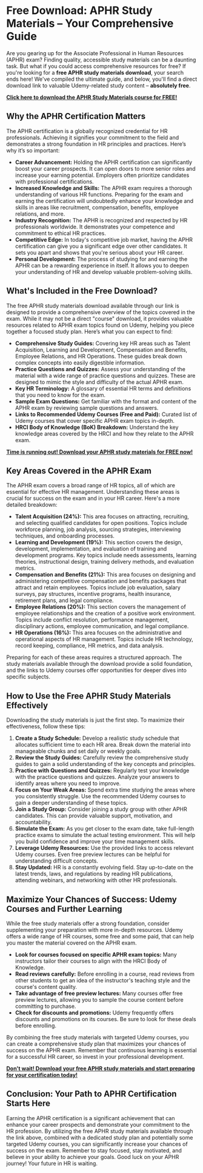# Free Download: APHR Study Materials – Your Comprehensive Guide

Are you gearing up for the Associate Professional in Human Resources (APHR) exam? Finding quality, accessible study materials can be a daunting task. But what if you could access comprehensive resources for free? If you're looking for a **free APHR study materials download**, your search ends here! We've compiled the ultimate guide, and below, you'll find a direct download link to valuable Udemy-related study content – **absolutely free**.

[**Click here to download the APHR Study Materials course for FREE!**](https://udemywork.com/aphr-study-materials)

## Why the APHR Certification Matters

The APHR certification is a globally recognized credential for HR professionals. Achieving it signifies your commitment to the field and demonstrates a strong foundation in HR principles and practices. Here’s why it’s so important:

*   **Career Advancement:** Holding the APHR certification can significantly boost your career prospects. It can open doors to more senior roles and increase your earning potential. Employers often prioritize candidates with professional certifications.
*   **Increased Knowledge and Skills:** The APHR exam requires a thorough understanding of various HR functions. Preparing for the exam and earning the certification will undoubtedly enhance your knowledge and skills in areas like recruitment, compensation, benefits, employee relations, and more.
*   **Industry Recognition:** The APHR is recognized and respected by HR professionals worldwide. It demonstrates your competence and commitment to ethical HR practices.
*   **Competitive Edge:** In today's competitive job market, having the APHR certification can give you a significant edge over other candidates. It sets you apart and shows that you're serious about your HR career.
*   **Personal Development:** The process of studying for and earning the APHR can be a rewarding experience in itself. It allows you to deepen your understanding of HR and develop valuable problem-solving skills.

## What's Included in the Free Download?

The free APHR study materials download available through our link is designed to provide a comprehensive overview of the topics covered in the exam. While it may not be a direct "course" download, it provides valuable resources related to APHR exam topics found on Udemy, helping you piece together a focused study plan. Here’s what you can expect to find:

*   **Comprehensive Study Guides:** Covering key HR areas such as Talent Acquisition, Learning and Development, Compensation and Benefits, Employee Relations, and HR Operations. These guides break down complex concepts into easily digestible information.
*   **Practice Questions and Quizzes:** Assess your understanding of the material with a wide range of practice questions and quizzes. These are designed to mimic the style and difficulty of the actual APHR exam.
*   **Key HR Terminology:** A glossary of essential HR terms and definitions that you need to know for the exam.
*   **Sample Exam Questions:** Get familiar with the format and content of the APHR exam by reviewing sample questions and answers.
*   **Links to Recommended Udemy Courses (Free and Paid):** Curated list of Udemy courses that cover specific APHR exam topics in-depth.
*   **HRCI Body of Knowledge (BoK) Breakdown:** Understand the key knowledge areas covered by the HRCI and how they relate to the APHR exam.

[**Time is running out! Download your APHR study materials for FREE now!**](https://udemywork.com/aphr-study-materials)

## Key Areas Covered in the APHR Exam

The APHR exam covers a broad range of HR topics, all of which are essential for effective HR management. Understanding these areas is crucial for success on the exam and in your HR career. Here's a more detailed breakdown:

*   **Talent Acquisition (24%):** This area focuses on attracting, recruiting, and selecting qualified candidates for open positions. Topics include workforce planning, job analysis, sourcing strategies, interviewing techniques, and onboarding processes.
*   **Learning and Development (19%):** This section covers the design, development, implementation, and evaluation of training and development programs. Key topics include needs assessments, learning theories, instructional design, training delivery methods, and evaluation metrics.
*   **Compensation and Benefits (21%):** This area focuses on designing and administering competitive compensation and benefits packages that attract and retain employees. Topics include job evaluation, salary surveys, pay structures, incentive programs, health insurance, retirement plans, and legal compliance.
*   **Employee Relations (20%):** This section covers the management of employee relationships and the creation of a positive work environment. Topics include conflict resolution, performance management, disciplinary actions, employee communication, and legal compliance.
*   **HR Operations (16%):** This area focuses on the administrative and operational aspects of HR management. Topics include HR technology, record keeping, compliance, HR metrics, and data analysis.

Preparing for each of these areas requires a structured approach. The study materials available through the download provide a solid foundation, and the links to Udemy courses offer opportunities for deeper dives into specific subjects.

## How to Use the Free APHR Study Materials Effectively

Downloading the study materials is just the first step. To maximize their effectiveness, follow these tips:

1.  **Create a Study Schedule:** Develop a realistic study schedule that allocates sufficient time to each HR area. Break down the material into manageable chunks and set daily or weekly goals.
2.  **Review the Study Guides:** Carefully review the comprehensive study guides to gain a solid understanding of the key concepts and principles.
3.  **Practice with Questions and Quizzes:** Regularly test your knowledge with the practice questions and quizzes. Analyze your answers to identify areas where you need to improve.
4.  **Focus on Your Weak Areas:** Spend extra time studying the areas where you consistently struggle. Use the recommended Udemy courses to gain a deeper understanding of these topics.
5.  **Join a Study Group:** Consider joining a study group with other APHR candidates. This can provide valuable support, motivation, and accountability.
6.  **Simulate the Exam:** As you get closer to the exam date, take full-length practice exams to simulate the actual testing environment. This will help you build confidence and improve your time management skills.
7. **Leverage Udemy Resources:** Use the provided links to access relevant Udemy courses. Even free preview lectures can be helpful for understanding difficult concepts.
8. **Stay Updated:** HR is a constantly evolving field. Stay up-to-date on the latest trends, laws, and regulations by reading HR publications, attending webinars, and networking with other HR professionals.

## Maximize Your Chances of Success: Udemy Courses and Further Learning

While the free study materials offer a strong foundation, consider supplementing your preparation with more in-depth resources. Udemy offers a wide range of HR courses, some free and some paid, that can help you master the material covered on the APHR exam.

*   **Look for courses focused on specific APHR exam topics:** Many instructors tailor their courses to align with the HRCI Body of Knowledge.
*   **Read reviews carefully:** Before enrolling in a course, read reviews from other students to get an idea of the instructor's teaching style and the course's content quality.
*   **Take advantage of free preview lectures:** Many courses offer free preview lectures, allowing you to sample the course content before committing to purchase.
*   **Check for discounts and promotions:** Udemy frequently offers discounts and promotions on its courses. Be sure to look for these deals before enrolling.

By combining the free study materials with targeted Udemy courses, you can create a comprehensive study plan that maximizes your chances of success on the APHR exam. Remember that continuous learning is essential for a successful HR career, so invest in your professional development.

[**Don't wait! Download your free APHR study materials and start preparing for your certification today!**](https://udemywork.com/aphr-study-materials)

## Conclusion: Your Path to APHR Certification Starts Here

Earning the APHR certification is a significant achievement that can enhance your career prospects and demonstrate your commitment to the HR profession. By utilizing the free APHR study materials available through the link above, combined with a dedicated study plan and potentially some targeted Udemy courses, you can significantly increase your chances of success on the exam. Remember to stay focused, stay motivated, and believe in your ability to achieve your goals. Good luck on your APHR journey! Your future in HR is waiting.

